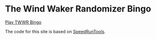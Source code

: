 # The Wind Waker Randomizer Bingo

[Play TWWR Bingo](https://www.wooferzfg.me/twwr-bingo)

The code for this site is based on [SpeedRunTools](https://speedruntools.com/bingo/).
